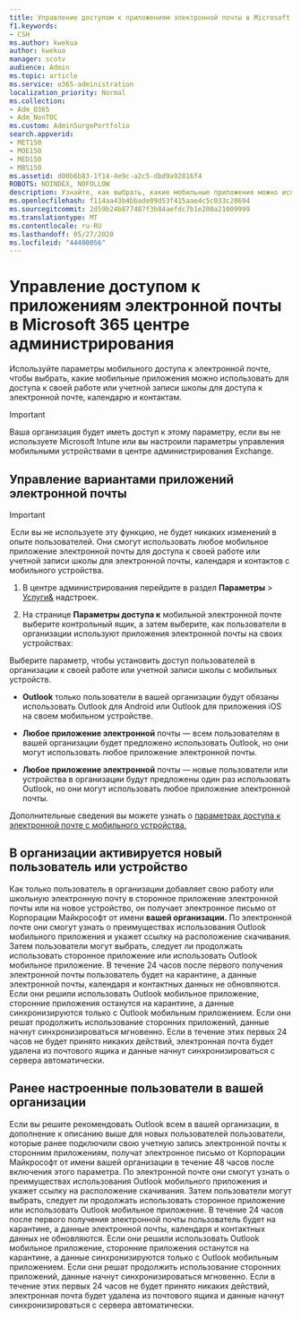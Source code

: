```yaml
---
title: Управление доступом к приложениям электронной почты в Microsoft 365 центре администрирования
f1.keywords:
- CSH
ms.author: kwekua
author: kwekua
manager: scotv
audience: Admin
ms.topic: article
ms.service: o365-administration
localization_priority: Normal
ms.collection:
- Adm_O365
- Adm_NonTOC
ms.custom: AdminSurgePortfolio
search.appverid:
- MET150
- MOE150
- MED150
- MBS150
ms.assetid: d00b6b83-1f14-4e9c-a2c5-dbd9a92816f4
ROBOTS: NOINDEX, NOFOLLOW
description: Узнайте, как выбрать, какие мобильные приложения можно использовать для доступа к электронной почте, календарю и контактам.
ms.openlocfilehash: f114aa43b4bbade09d53f415aae4c5c033c20694
ms.sourcegitcommit: 2d59b24b877487f3b84aefdc7b1e200a21009999
ms.translationtype: MT
ms.contentlocale: ru-RU
ms.lasthandoff: 05/27/2020
ms.locfileid: "44400056"
---
```

# <a name="manage-email-app-access-in-the-microsoft-365-admin-center"></a>Управление доступом к приложениям электронной почты в Microsoft 365 центре администрирования

Используйте параметры мобильного доступа к электронной почте, чтобы выбрать, какие мобильные приложения можно использовать для доступа к своей работе или учетной записи школы для доступа к электронной почте, календарю и контактам.
  
> [!IMPORTANT]
> Ваша организация будет иметь доступ к этому параметру, если вы не используете Microsoft Intune или вы настроили параметры управления мобильными устройствами в центре администрирования Exchange. 
  
## <a name="manage-email-app-options"></a>Управление вариантами приложений электронной почты

> [!IMPORTANT]
>  Если вы не используете эту функцию, не будет никаких изменений в опыте пользователей. Они смогут использовать любое мобильное приложение электронной почты для доступа к своей работе или учетной записи школы для электронной почты, календаря и контактов с мобильного устройства. 
    
1. В центре администрирования перейдите в раздел **Параметры** \> <a href="https://go.microsoft.com/fwlink/p/?linkid=2053743" target="_blank">Услуги&amp;</a> надстроек. 

2. На странице **Параметры доступа к** мобильной электронной почте выберите контрольный ящик, а затем выберите, как пользователи в организации используют приложения электронной почты на своих устройствах:
  
Выберите параметр, чтобы установить доступ пользователей в организации к своей работе или учетной записи школы с мобильных устройств.
  
- **Outlook** только пользователи в вашей организации будут обязаны использовать Outlook для Android или Outlook для приложения iOS на своем мобильном устройстве. 
    
- **Любое приложение электронной** почты — всем пользователям в вашей организации будет предложено использовать Outlook, но они могут использовать любое приложение электронной почты. 
    
- **Любое приложение электронной** почты — новые пользователи или устройства в организации будут предложены один раз использовать Outlook, но они могут использовать любое приложение электронной почты. 
    
Дополнительные сведения вы можете узнать о [параметрах доступа к электронной почте с мобильного устройства.](access-email-from-a-mobile-device.md)
  
## <a name="new-user-or-device-is-activated-in-your-organization"></a>В организации активируется новый пользователь или устройство

Как только пользователь в организации добавляет свою работу или школьную электронную почту в сторонное приложение электронной почты или на новое устройство, он получает электронное письмо от Корпорации Майкрософт от имени **вашей организации.** По электронной почте они смогут узнать о преимуществах использования Outlook мобильного приложения и укажет ссылку на расположение скачивания. Затем пользователи могут выбрать, следует ли продолжать использовать сторонное приложение или использовать Outlook мобильное приложение. В течение 24 часов после первого получения электронной почты пользователь будет на карантине, а данные электронной почты, календаря и контактных данных не обновляются. Если они решили использовать Outlook мобильное приложение, сторонние приложения останутся на карантине, а данные синхронизируются только с Outlook мобильным приложением. Если они решат продолжить использование сторонних приложений, данные начнут синхронизироваться мгновенно. Если в течение этих первых 24 часов не будет принято никаких действий, электронная почта будет удалена из почтового ящика и данные начнут синхронизироваться с сервера автоматически.
  
## <a name="previously-configured-users-in-your-organization"></a>Ранее настроенные пользователи в вашей организации

Если вы решите рекомендовать Outlook всем в вашей организации, в дополнение к описанию выше для новых пользователей пользователи, которые ранее подключили свою  учетную запись электронной почты к сторонним приложениям, получат электронное письмо от Корпорации Майкрософт от имени вашей организации в течение 48 часов после включения этого параметра. По электронной почте они смогут узнать о преимуществах использования Outlook мобильного приложения и укажет ссылку на расположение скачивания. Затем пользователи могут выбрать, следует ли продолжать использовать сторонное приложение или использовать Outlook мобильное приложение. В течение 24 часов после первого получения электронной почты пользователь будет на карантине, а данные электронной почты, календаря и контактных данных не обновляются. Если они решили использовать Outlook мобильное приложение, сторонние приложения останутся на карантине, а данные синхронизируются только с Outlook мобильным приложением. Если они решат продолжить использование сторонних приложений, данные начнут синхронизироваться мгновенно. Если в течение этих первых 24 часов не будет принято никаких действий, электронная почта будет удалена из почтового ящика и данные начнут синхронизироваться с сервера автоматически. 
  

